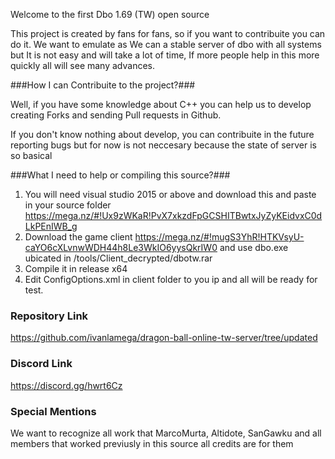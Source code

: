 Welcome to the first Dbo 1.69 (TW) open source

This project is created by fans for fans, so if you want to contribuite you can do it.
We want to emulate as We can a stable server of dbo with all systems but It is not easy
and will take a lot of time, If more people help in this more quickly all will see many 
advances.

###How I can Contribuite to the project?###

Well, if you have some knowledge about C++ you can help us to develop creating Forks
and sending Pull requests in Github.

If you don't know nothing about develop, you can contribuite in the future reporting bugs
but for now is not neccesary because the state of server is so basical

###What I need to help or compiling this source?###

1. You will need visual studio 2015 or above and download this and paste in your source folder https://mega.nz/#!Ux9zWKaR!PvX7xkzdFpGCSHITBwtxJyZyKEidvxC0dLkPEnIWB_g
2. Download the game client https://mega.nz/#!mugS3YhR!HTKVsyU-caYO6cXLvnwWDH44h8Le3WkIO6yysQkrIW0 and use dbo.exe ubicated in /tools/Client_decrypted/dbotw.rar
3. Compile it in release x64
4. Edit ConfigOptions.xml in client folder to you ip and all will be ready for test.

### Repository Link ###

https://github.com/ivanlamega/dragon-ball-online-tw-server/tree/updated

### Discord Link ###

https://discord.gg/hwrt6Cz

### Special Mentions ###

We want to recognize all work that MarcoMurta, Altidote, SanGawku and all members that worked previusly in this source
all credits are for them
